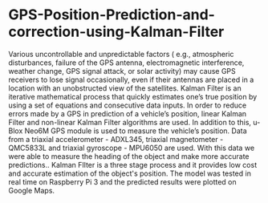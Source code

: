 # GPS-Position-Prediction-and-correction-using-Kalman-Filter
Various uncontrollable and unpredictable factors ( e.g., atmospheric disturbances, failure of the GPS antenna, electromagnetic interference, weather change, GPS signal attack, or solar activity) may cause GPS receivers to lose signal occasionally, even if their antennas are placed in a location with an unobstructed view of the satellites. Kalman Filter is an iterative mathematical process that quickly estimates one’s true position by using a set of equations and consecutive data inputs. In order to reduce errors made by a GPS in prediction of a vehicle’s position, linear Kalman Filter and non-linear Kalman Filter algorithms are used. In addition to this, u-Blox Neo6M GPS module is used to measure the vehicle’s position. Data from a triaxial accelerometer - ADXL345, triaxial magnetometer - QMC5833L and triaxial gyroscope - MPU6050 are used. With this data we were able to measure the heading of the object and make more accurate predictions.. Kalman FIlter is a three stage process and it provides low cost and accurate estimation of the object's position. The model was tested in real time on Raspberry Pi 3 and the predicted results were plotted on Google Maps.
